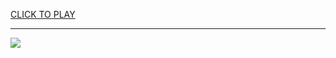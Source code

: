 
<a href="https://premium76.site?title=unblocked_nfl_games&ref=13M">CLICK TO PLAY</a></h3>
<hr>

<a href="https://premium76.site?title=unblocked_nfl_games&ref=13M"><img src="https://clearcache.store/games.png"></a>


